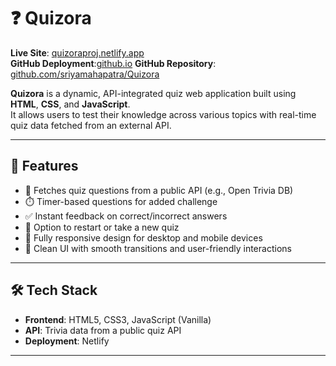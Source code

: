 # ❓ Quizora

**Live Site**: [quizoraproj.netlify.app](https://quizoraproj.netlify.app/)  
**GitHub Deployment**:[github.io](https://sriyamahapatra.github.io/Quizora/)
**GitHub Repository**: [github.com/sriyamahapatra/Quizora](https://github.com/sriyamahapatra/Quizora/)

**Quizora** is a dynamic, API-integrated quiz web application built using **HTML**, **CSS**, and **JavaScript**.  
It allows users to test their knowledge across various topics with real-time quiz data fetched from an external API.

---

## 🚀 Features

- 🧠 Fetches quiz questions from a public API (e.g., Open Trivia DB)
- ⏱️ Timer-based questions for added challenge
- ✅ Instant feedback on correct/incorrect answers
- 🔄 Option to restart or take a new quiz
- 📱 Fully responsive design for desktop and mobile devices
- 🎨 Clean UI with smooth transitions and user-friendly interactions

---

## 🛠️ Tech Stack

- **Frontend**: HTML5, CSS3, JavaScript (Vanilla)
- **API**: Trivia data from a public quiz API
- **Deployment**: Netlify

---
